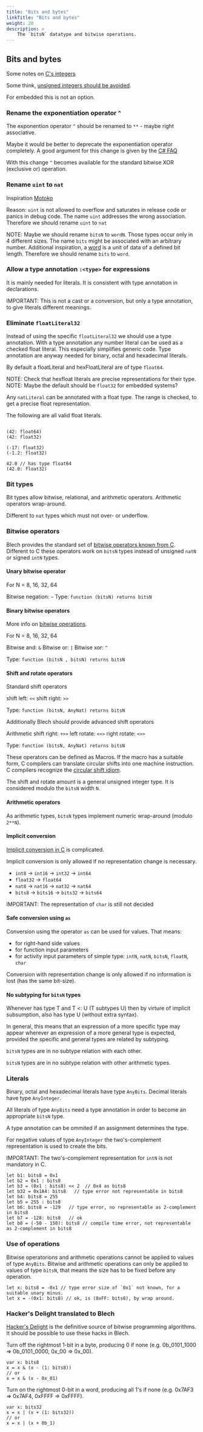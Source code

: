 ```yaml
---
title: "Bits and bytes"
linkTitle: "Bits and bytes"
weight: 20
description: >
    The `bitsN` datatype and bitwise operations.
---
```


## Bits and bytes

Some notes on [C's integers](https://blog.feabhas.com/2014/10/vulnerabilities-in-c-when-integers-go-bad/)

Some think, [unsigned integers should be avoided](https://www.learncpp.com/cpp-tutorial/unsigned-integers-and-why-to-avoid-them/).

For embedded this is not an option.

### Rename the exponentiation operator `^`

The exponention operator `^` should be renamed to `**` - maybe right associative.

Maybe it would be better to deprecate the exponentiation operator completely.
A good argument for this change is given by the [C# FAQ](https://devblogs.microsoft.com/csharpfaq/why-doesnt-c-have-a-power-operator/)

With this change `^` becomes available for the standard bitwise XOR (exclusive or) operation.

### Rename `uint` to `nat`

Inspiration [Motoko](https://sdk.dfinity.org/language-guide/index.html)

Reason: `uint` is not allowed to overflow and saturates in release code or panics in debug code.
The name `uint` addresses the wrong association.
Therefore we should rename `uint` to `nat`

NOTE: Maybe we should rename `bitsN` to `wordN`. 
Those types occur only in 4 different sizes. 
The name `bits` might be associated with an arbitrary number.
Additional inspiration, a [word](https://whatis.techtarget.com/definition/word) is a unit of data of a defined bit length.
Therefore we should rename `bits` to `word`.


### Allow a type annotation `:<type>` for expressions 

It is mainly needed for literals.
It is consistent with type annotation in declarations.

IMPORTANT: This is not a cast or a conversion, but only a type annotation, to give literals different meanings.

### Eliminate `floatLiteral32` 

Instead of using the specific `floatLiteral32` we should use a type annotation.
With a type annotation any number literal can be used as a checked float literal.
This especially simplifies generic code.
Type annotation are anyway needed for binary, octal and hexadecimal literals.

By default a floatLiteral and hexFloatLiteral are of type `float64`.

NOTE: Check that hexfloat literals are precise representations for their type.
NOTE: Maybe the default should be `float32` for embedded systems?

Any `natLiteral` can be annotated with a float type.
The range is checked, to get a precise float representation.

The following are all valid float literals.

```blech

(42: float64)
(42: float32)

(-17: float32)
(-1.2: float32)

42.0 // has type float64
(42.0: float32)
```

### Bit types

Bit types allow bitwise, relational, and arithmetic operators.
Arithmetic operators wrap-around.

Different to `nat` types which must not over- or underflow.

### Bitwise operators

Blech provides the standard set of [bitwise operators known from C](https://en.wikipedia.org/wiki/Bitwise_operations_in_C).
Different to C these operators work on `bitsN` types instead of unsigned `natN` or signed `intN` types.

#### Unary bitwise operator

For N = 8, 16, 32, 64

Bitwise negation: `~`
Type: `function (bitsN) returns bitsN`

#### Binary bitwise operators

More info on [bitwise operations](https://en.wikipedia.org/wiki/Bitwise_operation).

For N = 8, 16, 32, 64

Bitwise and: `&`
Bitwise or: `|`
Bitwise xor: `^`

Type: `function (bitsN , bitsN) returns bitsN`

#### Shift and rotate operators

Standard shift operators

shift left: `<<`
shift right: `>>`

Type: `function (bitsN, AnyNat) returns bitsN`

Additionally Blech should provide advanced shift operators

Arithmetic shift right: `+>>`
left rotate: `<<>`
right rotate: `<>>`

Type: `function (bitsN, AnyNat) returns bitsN`

These operators can be defined as Macros. 
If the macro has a suitable form, C compilers can translate circular shifts into one machine instruction.
C compilers recognize the [circular shift idiom](https://en.wikipedia.org/wiki/Circular_shift#Implementing_circular_shifts).

The shift and rotate amount is a general unsigned integer type. 
It is considered modulo the `bitsN` width `N`.

#### Arithmetic operators

As arithmetic types, `bitsN` types implement numeric wrap-around (modulo `2**N`).


#### Implicit conversion

[Implicit conversion in C](https://www.guru99.com/c-type-casting.html) is complicated.

Implicit conversion is only allowed if no representation change is necessary.

- `int8` -> `int16` -> `int32` -> `int64`
- `float32` -> `float64`
- `nat8` -> `nat16` -> `nat32` -> `nat64`
- `bits8` -> `bits16` -> `bits32` -> `bits64`

IMPORTANT: The representation of `char` is still not decided

#### Safe conversion using `as`

Conversion using the operator `as` can be used for values.
That means: 

- for right-hand side values
- for function input parameters
- for activity input parameters of simple type: `intN`, `natN`, `bitsN`, `floatN`, `char`

Conversion with representation change is only allowed if no information is lost (has the same bit-size).


#### No subtyping for `bitsN` types

Whenever <exp> has type T and T <: U (T subtypes U) then by virture of implicit subsumption, <exp> also has type U (without extra syntax).

In general, this means that an expression of a more specific type may appear wherever an expression of a more general type is expected, provided the specific and general types are related by subtyping.

`bitsN` types are in no subtype relation with each other.

`bitsN` types are in no subtype relation with other arithmetic types.

### Literals

Binary, octal and hexadecimal literals have type `AnyBits`.
Decimal literals have type `AnyInteger`.

All literals of type `AnyBits` need a type annotation in order to become an appropriate `bitsN` type.

A type annotation can be ommited if an assignment determines the type.

For negative values of type `AnyInteger` the two's-complement representation is used to create the bits.

IMPORTANT: The two's-complement representation for `intN` is not mandatory in C.

```blech
let b1: bits8 = 0x1
let b2 = 0x1 : bits8
let b3 = (0x1 : bits8) << 2  // 0x4 as bits8
let b32 = 0x1A4: bits8   // type error not representable in bits8
let b4: bits8 = 255
let b5 = 255 : bits8 
let b6: bits8 = -129   // type error, no representable as 2-complement in bits8
let b7 = -128: bits8   // ok
let b8 = (-50 - 150): bits8 // compile time error, not representable as 2-complement in bits8
```


### Use of operations

Bitwise operatorions and arithmetic operations cannot be applied to values of type `AnyBits`.
Bitwise and arithmetic operations can only be applied to values of type `bitsN`, that means the size has to be fixed before any operation.


```blech
let x: bits8 = -0x1 // type error size of `0x1` not known, for a suitable unary minus.
let x = -(0x1: bits8) // ok, is (0xFF: bits8), by wrap around.
```


### Hacker's Delight translated to Blech

[Hacker's Delight](https://en.wikipedia.org/wiki/Hacker%27s_Delight) is the definitive source of bitwise programming algorithms. 
It should be possible to use these hacks in Blech.

Turn off the rightmost 1-bit in a byte, producing 0 if none (e.g. 0b_0101_1000 => 0b_0101_0000, 0x_00 => 0x_00).

```blech
var x: bits8
x = x & (x - (1: bits8))
// or
x = x & (x - 0x_01)
```

Turn on the rightmost 0-bit in a word, producing all 1's if none (e.g. 0x7AF3 => 0x7AF4, 0xFFFF => 0xFFFF).

```blech
var x: bits32
x = x | (x + (1: bits32))
// or
x = x | (x + 0b_1)
```

